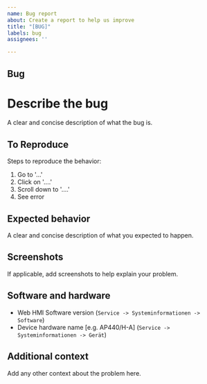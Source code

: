 ```yaml
---
name: Bug report
about: Create a report to help us improve
title: "[BUG]"
labels: bug
assignees: ''

---
```


## Bug

# Describe the bug

A clear and concise description of what the bug is.

## To Reproduce

Steps to reproduce the behavior:

1. Go to '...'
2. Click on '....'
3. Scroll down to '....'
4. See error

## Expected behavior

A clear and concise description of what you expected to happen.

## Screenshots

If applicable, add screenshots to help explain your problem.

## Software and hardware

- Web HMI Software version (`Service -> Systeminformationen -> Software`)
- Device hardware name [e.g. AP440/H-A] (`Service -> Systeminformationen -> Gerät`)

## Additional context

Add any other context about the problem here.
